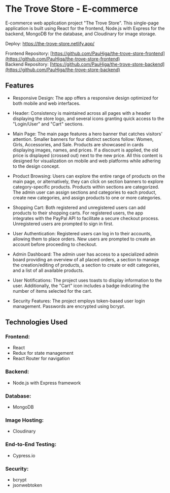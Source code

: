 # The Trove Store - E-commerce

E-commerce web application project "The Trove Store". 
This single-page application is built using React for the frontend, Node.js with Express for the backend, MongoDB for the database, and Cloudinary for image storage.

Deploy: https://the-trove-store.netlify.app/

Frontend Repository: [https://github.com/PauHiga/the-trove-store-frontend](https://github.com/PauHiga/the-trove-store-frontend)   
Backend Repository: [https://github.com/PauHiga/the-trove-store-backend](https://github.com/PauHiga/the-trove-store-backend)



## Features

- Responsive Design: The app offers a responsive design optimized for both mobile and web interfaces.

- Header: Consistency is maintained across all pages with a header displaying the store logo, and several icons granting quick access to the "Login/User" and "Cart" sections.

- Main Page: The main page features a hero banner that catches visitors' attention. Smaller banners for four distinct sections follow: Women, Girls, Accessories, and Sale. Products are showcased in cards displaying images, names, and prices. If a discount is applied, the old price is displayed (crossed out) next to the new price. All this content is designed for visualization on mobile and web platforms while adhering to the design concept.

- Product Browsing: Users can explore the entire range of products on the main page, or alternatively, they can click on section banners to explore category-specific products. Products within sections are categorized. The admin user can assign sections and categories to each product, create new categories, and assign products to one or more categories.

- Shopping Cart: Both registered and unregistered users can add products to their shopping carts. For registered users, the app integrates with the PayPal API to facilitate a secure checkout process. Unregistered users are prompted to sign in first.

- User Authentication: Registered users can log in to their accounts, allowing them to place orders. New users are prompted to create an account before proceeding to checkout.

- Admin Dashboard: The admin user has access to a specialized admin board providing an overview of all placed orders, a section to manage the creation/editing of products, a section to create or edit categories, and a list of all available products.

- User Notifications: The project uses toasts to display information to the user. Additionally, the "Cart" icon includes a badge indicating the number of items selected for the cart.

- Security Features: The project employs token-based user login management. Passwords are encrypted using bcrypt.


## Technologies Used

### Frontend:
- React
- Redux for state management
- React Router for navigation

### Backend:
- Node.js with Express framework

### Database:
- MongoDB

### Image Hosting:
- Cloudinary

### End-to-End Testing:
- Cypress.io

### Security:
- bcrypt
- jsonwebtoken
